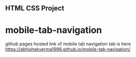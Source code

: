<h2>HTML CSS Project</h2>

# mobile-tab-navigation
github pages hosted link of mobile tab navigation tab is here 
https://abhishekverma1996.github.io/mobile-tab-navigation/
